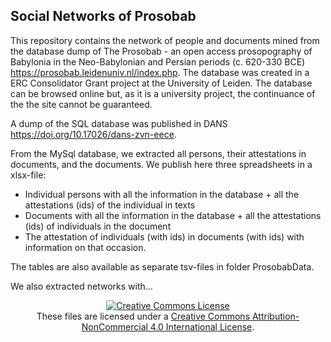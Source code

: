 ## Social Networks of Prosobab

This repository contains the network of people and documents mined from the database dump of The Prosobab - an open access prosopography of Babylonia in the Neo-Babylonian and Persian periods (c. 620-330 BCE) https://prosobab.leidenuniv.nl/index.php. The database was created in a ERC Consolidator Grant project at the University of Leiden. The database can be browsed online but, as it is a university project, the continuance of the the site cannot be guaranteed. 

A dump of the SQL database was published in DANS  https://doi.org/10.17026/dans-zvn-eece.

From the MySql database, we extracted all persons, their attestations in documents, and the documents. We publish here three spreadsheets in a xlsx-file:
- Individual persons with all the information in the database + all the attestations (ids) of the individual in texts
- Documents with all the information in the database + all the attestations (ids) of individuals in the document
- The attestation of individuals (with ids) in documents (with ids) with information on that occasion.

The tables are also available as separate tsv-files in folder ProsobabData.

We also extracted networks with...

<p align="center">
<a rel="license" href="http://creativecommons.org/licenses/by-nc/4.0/"><img alt="Creative Commons License" style="border-width:0" src="https://i.creativecommons.org/l/by-nc/4.0/88x31.png" /></a><br />These files are licensed under a <a rel="license" href="http://creativecommons.org/licenses/by-nc/4.0/">Creative Commons Attribution-NonCommercial 4.0 International License</a>.</p>
